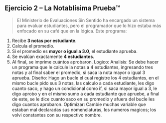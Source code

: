 ## Ejercicio 2 – **La Notablísima Prueba™**

> El Ministerio de Evaluaciones Sin Sentido ha encargado un sistema para evaluar estudiantes, pero el programador que lo hizo estaba más enfocado en su café que en la lógica. Este programa:
> 
1. Recibe **3 notas por estudiante**.
2. Calcula el promedio.
3. Si el promedio es **mayor o igual a 3.0**, el estudiante aprueba.
4. Se evalúan exactamente **4 estudiantes**.
5. Al final, se imprime cuántos aprobaron.
Logico:
Analisis: Se debe hacer un programa que le calcule la notas a 4 estudiantes, ingresando tres notas y al final saber el promedio, si saca la nota mayor o igual 3 aprueba.
Diseño: Hago un bucle el cual registre los 4 estudiantes, en el mismo bucle pido sus 3 notas, las calculo a cada estudiante, les digo cuanto saco, y hago un condicional como if, si saca mayor igual a 3, le digo aprobo y en el mismo sumo a cada estudiante que apruebe, a final de este, se le dice cuanto saco en su promedio y afuera del bucle les digo cuantos aprobaron.
Optimizar: Cambie muchas variable que estaban mal declaradas sus nomenclaturas, los numeros magicos; los volvi constantes con su respectivo nombre.